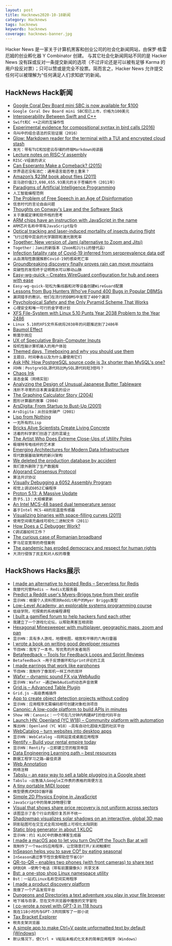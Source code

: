 ```yaml
---
layout: post
title: Hacknews2020-10-18新闻
category: Hacknews
tags: hacknews
keywords: hacknews
coverage: hacknews-banner.jpg
---
```


Hacker News 是一家关于计算机黑客和创业公司的社会化新闻网站，由保罗·格雷厄姆的创业孵化器 Y Combinator 创建。
与其它社会化新闻网站不同的是 Hacker News 没有踩或反对一条提交新闻的选项（不过评论还是可以被有足够 Karma 的用户投反对票）；只可以赞或是完全不投票。简而言之，Hacker News 允许提交任何可以被理解为“任何满足人们求知欲”的新闻。

## HackNews Hack新闻


- [Google Coral Dev Board mini SBC is now available for $100](https://www.cnx-software.com/2020/10/17/buy-coral-dev-board-mini-sbc/)
- `Google Coral Dev Board mini SBC现已上市，价格为100美元`
- [Interoperability Between Swift and C++](https://github.com/apple/swift/blob/main/docs/CppInteroperabilityManifesto.md)
- `Swift和C ++之间的互操作性`
- [Experimental evidence for compositional syntax in bird calls (2016)](https://www.ncbi.nlm.nih.gov/pmc/articles/PMC4786783/)
- `鸟叫中的组合语法的实验证据（2016）`
- [Glow: Markdown reader for the terminal with a TUI and encrypted cloud stash](https://github.com/charmbracelet/glow)
- `发光：带有TUI和加密云存储的终端Markdown阅读器`
- [Lecture notes on RISC-V assembly](https://web.eecs.utk.edu/~smarz1/courses/ece356/notes/assembly/)
- `RISC-V组装的讲义`
- [Can Esperanto Make a Comeback? (2015)](https://www.npr.org/sections/goatsandsoda/2015/06/13/413968033/esperanto-is-not-dead-can-the-universal-language-make-a-comeback)
- `世界语还没有消亡：通用语言能否卷土重来？ `
- [Amazon’s $23M book about flies (2011)](http://www.michaeleisen.org/blog/?p=358)
- `亚马逊价值23,698,655.93美元的关于苍蝇的书（2011年）`
- [Paradigms of Artificial Intelligence Programming](https://github.com/norvig/paip-lisp)
- `人工智能编程范例`
- [The Problem of Free Speech in an Age of Disinformation](https://www.nytimes.com/2020/10/13/magazine/free-speech.html)
- `信息时代的言论自由问题`
- [Thoughts on Conway's Law and the Software Stack](https://blog.jessfraz.com/post/thoughts-on-conways-law-and-the-software-stack/)
- `关于康威定律和软件栈的思考`
- [ARM chips have an instruction with JavaScript in the name](https://stackoverflow.com/questions/50966676/why-do-arm-chips-have-an-instruction-with-javascript-in-the-name-fjcvtzs)
- `ARM芯片名称中带有JavaScript指令`
- [Optical tracking and laser-induced mortality of insects during flight](https://www.nature.com/articles/s41598-020-71824-y)
- `飞行过程中昆虫的光学跟踪和激光致死率`
- [Together: New version of Jami (alternative to Zoom and Jitsi)](https://jami.net/together-the-new-version-of-jami-and-a-new-step-forward/)
- `Together：Jami的新版本（Zoom和Jitsi的替代品）`
- [Infection fatality rate of Covid-19 inferred from seroprevalence data pdf](https://www.who.int/bulletin/online_first/BLT.20.265892.pdf)
- `从血清阳性数据推断Covid-19的感染死亡率`
- [Groundbreaking discovery finally proves rain can move mountains](https://phys.org/news/2020-10-groundbreaking-discovery-mountains.html)
- `突破性的发现终于证明雨水可以移动山脉`
- [Easy-wg-quick – Creates WireGuard configuration for hub and peers with ease](https://github.com/burghardt/easy-wg-quick)
- `Easy-wg-quick-轻松为集线器和对等设备创建WireGuard配置`
- [Lessons from Bug Hunters Who've Found 400 Bugs in Popular DBMSs](https://pingcap.com/blog/lessons-from-tidb-no.-1-bug-hunters-who-have-found-over-400-bugs-in-popular-dbmss)
- `漏洞猎手的教训，他们在流行的DBMS中发现了400个漏洞`
- [Psychological Safety and the Only Pyramid Scheme That Works](https://iamevan.me/categories/sre/psychological-safety-and-the-only-pyramid-scheme-that-works/)
- `心理安全和唯一可行的金字塔计划`
- [XFS File-System with Linux 5.10 Punts Year 2038 Problem to the Year 2486](https://www.phoronix.com/scan.php?page=news_item&px=XFS-Linux-5.10)
- `Linux 5.10的XFS文件系统将2038年的问题推迟到了2486年`
- [Baumol Effect](https://en.wikipedia.org/wiki/Baumol%27s_cost_disease)
- `鲍莫尔效应`
- [UX of Speculative Brain-Computer Inputs](https://scifiinterfaces.com/2020/10/16/ux-of-speculative-brain-computer-inputs/)
- `投机性脑计算机输入的用户体验`
- [Themed days, Timeboxing and why you should use them](https://www.jamalx31.com/post/themed-days-timeboxing-and-why-you-should-use-them)
- `主题日，时间拳击以及为什么要使用它们`
- [Ask HN: How PostgreSQL source code is 3x shorter than MySQL's one?](item?id=24813239)
- `问HN：PostgreSQL源代码比MySQL源代码短3倍吗？`
- [Chaos Ink](https://dev.scottdarby.com/chaos-ink/)
- `液态金属（网络实验）`
- [Analyzing the Design of Unusual Japanese Butter Tableware](https://www.core77.com/posts/102355/Analyzing-the-Design-of-Unusual-Japanese-Butter-Tableware)
- `浅析不寻常的日本黄油餐具的设计`
- [The Graphing Calculator Story (2004)](https://www.pacifict.com/Story/)
- `图形计算器的故事（2004）`
- [ArsDigita: From Startup to Bust-Up (2001)](https://random.waxy.org/arsdigita/)
- `ArsDigita：从创业到破产（2001）`
- [Lisp from Nothing](http://t3x.org/lfn/index.html)
- `一无所有的Lisp`
- [Bricks Alive Scientists Create Living Concrete](https://www.nytimes.com/2020/01/15/science/construction-concrete-bacteria-photosynthesis.html)
- `活着的科学家们创造了活的混凝土`
- [The Artist Who Does Extreme Close-Ups of Utility Poles](https://www.atlasobscura.com/articles/utility-pole-surfaces)
- `极端特写电线杆的艺术家`
- [Emerging Architectures for Modern Data Infrastructure](https://a16z.com/2020/10/15/the-emerging-architectures-for-modern-data-infrastructure/)
- `现代数据基础架构的新兴架构`
- [We deleted the production database by accident](https://keepthescore.co/blog/posts/deleting_the_production_database/)
- `我们意外删除了生产数据库`
- [Algorand Consensus Protocol](https://developer.algorand.org/docs/algorand_consensus/)
- `算法共识协议`
- [Visually Debugging a 6052 Assembly Program](https://docs.google.com/presentation/d/1VCXvyqwOWnQ1A0_yLM39zfU7bVXO4FEFrRk1rbM0uiE/present#slide=id.g3bd65e8dc9_0_32)
- `视觉上调试6052汇编程序`
- [Proton 5.13: A Massive Update](https://boilingsteam.com/proton-5-13-a-massive-update/)
- `质子5.13：大规模更新`
- [An Intel MCS-48 based dual temperature sensor](http://tech.mattmillman.com/projects/an-intel-mcs-48-based-dual-temperature-sensor/)
- `基于Intel MCS-48的双温度传感器`
- [Visualizing binaries with space-filling curves (2011)](http://corte.si/posts/visualisation/binvis/index.html)
- `使用空间填充曲线可视化二进制文件（2011）`
- [How Does a C Debugger Work?](https://blog.0x972.info/?d=2014/11/13/10/40/50-how-does-a-debugger-work)
- `C调试器如何工作？`
- [The curious case of Romanian broadband](https://medium.com/cgo-benchmark/the-curious-case-of-romanian-broadband-c58291b2fcda)
- `罗马尼亚宽带的奇怪案例`
- [The pandemic has eroded democracy and respect for human rights](https://www.economist.com/international/2020/10/17/the-pandemic-has-eroded-democracy-and-respect-for-human-rights)
- `大流行侵蚀了民主和对人权的尊重`


## HackShows Hacks展示

- [ I made an alternative to hosted Redis – Serverless for Redis](https://thiicket.com/)
- `我替代托管Redis – Redis无服务器`
- [ Predict a Reddit user's Myers-Briggs type from their profile](https://gimmeserendipity.com/mbtimodel/reddit/)
- `显示HN：根据个人资料预测Reddit用户的Myer Briggs类型`
- [ Low-Level Academy, an explorable systems programming course](https://lowlvl.org/tcp-ip-fundamentals/exchanging-messages)
- `低级学院，可探索的系统编程课程`
- [ I built a gamified forum to help hackers fund each other](https://hackerstash.com)
- `我建立了一个游戏化论坛，以帮助黑客互相资助`
- [ Hexagonal Minesweeper with multiplayer, geographic maps, zoom and pan](https://www.multisweeper.com/)
- `显示HN：具有多人游戏，地理地图，缩放和平移的六角扫雷器`
- [ I wrote a book on writing good developer resumes](https://thetechresume.com/)
- `节目HN：我写了一本书，写优秀的开发者简历`
- [ Betafeedback – Tools for Feedback Loops and Sprint Reviews](https://www.betafeedback.com)
- `Betafeedback –用于反馈循环和Sprint评论的工具`
- [ I made earrings that work like earphones](https://peripherii.com)
- `节目HN：我制作了像耳机一样工作的耳环`
- [ Wafxr – dynamic sound FX via WebAudio](https://andyhall.github.io/wafxr/)
- `显示HN：Wafxr –通过WebAudio的动态声音效果`
- [ Grid.js – Advanced Table Plugin](https://gridjs.io/)
- `Grid.js –高级表格插件`
- [ App to create object detection projects without coding](https://www.lookuq.com/create-your-own-app)
- `显示HN：应用程序无需编码即可创建对象检测项目`
- [ Canonic: A low-code platform to build APIs in minutes](https://canonic.dev)
- `Show HN：Canonic：一个可在几分钟内构建API的低代码平台`
- [Launch HN: Openland (YC W18) – Community platform with automation](item?id=24790209)
- `推出HN：Openland（YC W18）–具有自动化超级大国的社区平台`
- [ WebCatalog – turn websites into desktop apps](https://webcatalog.app/)
- `显示HN：WebCatalog –将网站变成桌面应用程序`
- [ Rentify – Build your rental empire today](https://rentify.store?v=1)
- `显示HN：Rentify –立即建立您的租赁帝国`
- [ Data Engineering Learning path – best resources](https://awesomedataengineering.com)
- `数据工程学习之路–最佳资源`
- [ Web Annotation](https://www.kontxt.io)
- `网络注释`
- [ Tabslu – an easy way to sell a table plugging in a Google sheet](https://tabslu.com)
- `Tabslu –出售插入Google工作表的表格的简便方法`
- [ A tiny portable MIDI looper](https://www.beeplab.one/)
- `微型便携式MIDI循环器`
- [ Simple 2D Physics Engine in JavaScript](https://github.com/reutiteuti/physics-js)
- `JavaScript中的简单2D物理引擎`
- [ Visual that shows share price recovery is not uniform across sectors](https://trends.getdata.io/compare/AMC,BA,CNK,CUK,DAL,FB,GOOG,MGM,NCLH,NFLX,RCL,UAL,AMZN/2020-10-17/360)
- `该图显示了各个行业的股价复苏并不统一`
- [ Shadowmap visualizes solar shadows on an interactive, global 3D map](https://shadowmap.org)
- `阴影贴图可在交互式全局3D地图上可视化太阳阴影`
- [ Static blog generator in about 1 KLOC](https://github.com/john-bokma/tumblelog)
- `显示HN：约1 KLOC中的静态博客生成器`
- [ I made a macOS app to let you turn On/Off the Touch Bar at will](item?id=24811653)
- `我制作了一个macOS应用程序，让您随意打开/关闭触摸栏`
- [ InSeason helps you to save CO² by eating seasonal](https://simon-frey.com/inseason/)
- `InSeason通过季节性饮食帮助您节省CO²`
- [ QR-to-QR – enables two phones (with front cameras) to share text](https://github.com/sradc/QR-to-QR)
- `QR到QR –使两个电话（带有前置摄像头）共享文本`
- [ Bst: a one-stop shop Linux namespace utility](https://github.com/aristanetworks/bst)
- `Bst：一站式Linux名称空间实用程序`
- [ I made a product discovery platform](https://prodafy.com/)
- `我做了一个产品发现平台`
- [ Dungeons and Directories a text adventure you play in your file browser](https://wheybags.com/dungeons_and_directories/)
- `地下城与目录，您在文件浏览器中播放的文字冒险`
- [ I co-wrote a novel with GPT-3 in 118 hours](https://docs.google.com/document/d/e/2PACX-1vQ9HMFiguP4wCerKi1Mna5OvhWe3XuURDD4OK9yASHoDiDtySB2bRgiMnJjM5ft_G59cR4i6toFbZex/pub)
- `我在118小时内与GPT-3共同撰写了一部小说`
- [ Tax Bracket Explorer](https://bigballi.com/tax-brackets)
- `税务支架浏览器`
- [ A simple app to make Ctrl+V paste unformatted text by default (Windows)](https://github.com/postprintum/devcomrade#whats-new)
- `默认情况下，使Ctrl + V粘贴未格式化文本的简单应用程序（Windows）`

